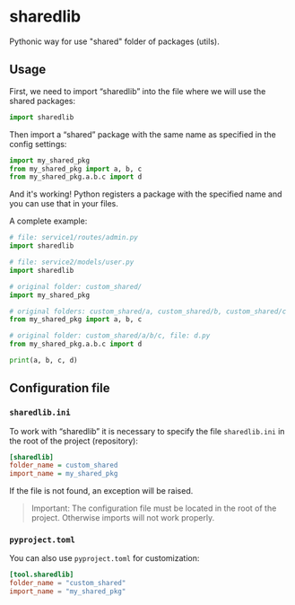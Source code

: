 # sharedlib

Pythonic way for use "shared" folder of packages (utils).

## Usage

First, we need to import “sharedlib” into the file where we will use the shared packages: 

```py
import sharedlib
```

Then import a “shared” package with the same name as specified in the config settings:

```py
import my_shared_pkg
from my_shared_pkg import a, b, c
from my_shared_pkg.a.b.c import d
```

And it's working! Python registers a package with the specified name and you can use that in your files. 

A complete example: 

```py
# file: service1/routes/admin.py
import sharedlib

# file: service2/models/user.py
import sharedlib

# original folder: custom_shared/
import my_shared_pkg

# original folders: custom_shared/a, custom_shared/b, custom_shared/c
from my_shared_pkg import a, b, c

# original folder: custom_shared/a/b/c, file: d.py
from my_shared_pkg.a.b.c import d

print(a, b, c, d)
```

## Configuration file

### `sharedlib.ini`

To work with “sharedlib” it is necessary to specify the file `sharedlib.ini` in the root of the project (repository):

```ini
[sharedlib]
folder_name = custom_shared
import_name = my_shared_pkg
```

If the file is not found, an exception will be raised. 

> Important: The configuration file must be located in the root of the project. Otherwise imports will not work properly. 

### `pyproject.toml`

You can also use `pyproject.toml` for customization:

```toml
[tool.sharedlib]
folder_name = "custom_shared"
import_name = "my_shared_pkg"
```
